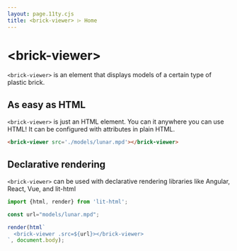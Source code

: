 ```yaml
---
layout: page.11ty.cjs
title: <brick-viewer> ⌲ Home
---
```


# &lt;brick-viewer>

`<brick-viewer>` is an element that displays models of a certain type of plastic brick.

## As easy as HTML

<section class="columns">
  <div>

`<brick-viewer>` is just an HTML element. You can it anywhere you can use HTML! It can be configured with attributes in plain HTML.

```html
<brick-viewer src='./models/lunar.mpd'></brick-viewer>
```

  </div>
  <div>

<brick-viewer src='./models/lunar.mpd'></brick-viewer>

  </div>
</section>

## Declarative rendering

<section class="columns">
  <div>

`<brick-viewer>` can be used with declarative rendering libraries like Angular, React, Vue, and lit-html

```js
import {html, render} from 'lit-html';

const url="models/lunar.mpd";

render(html`
  <brick-viewer .src=${url}></brick-viewer>
`, document.body);
```

  </div>
</section>

